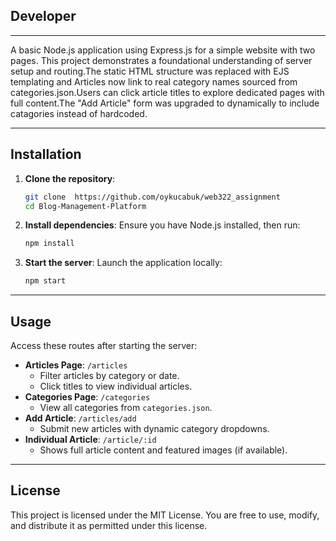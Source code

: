 
## Developer
---

A basic Node.js application using Express.js for a simple website with two pages. This project demonstrates a foundational understanding of server setup and routing.The static HTML structure was replaced with EJS templating and Articles now link to real category names sourced from categories.json.Users can click article titles to explore dedicated pages with full content.The "Add Article" form was upgraded to dynamically to include catagories instead of hardcoded.  

---

## Installation

1. **Clone the repository**:
   ```bash
   git clone  https://github.com/oykucabuk/web322_assignment  
   cd Blog-Management-Platform
   ```

2. **Install dependencies**:
   Ensure you have Node.js installed, then run:
   ```bash
   npm install
   ```

3. **Start the server**:
   Launch the application locally:
   ```bash
   npm start
   ```

---

## Usage  
Access these routes after starting the server:  
- **Articles Page**: `/articles`  
  - Filter articles by category or date.  
  - Click titles to view individual articles.  
- **Categories Page**: `/categories`  
  - View all categories from `categories.json`.  
- **Add Article**: `/articles/add`  
  - Submit new articles with dynamic category dropdowns.  
- **Individual Article**: `/article/:id`  
  - Shows full article content and featured images (if available).  

---

## License

This project is licensed under the MIT License. You are free to use, modify, and distribute it as permitted under this license.
